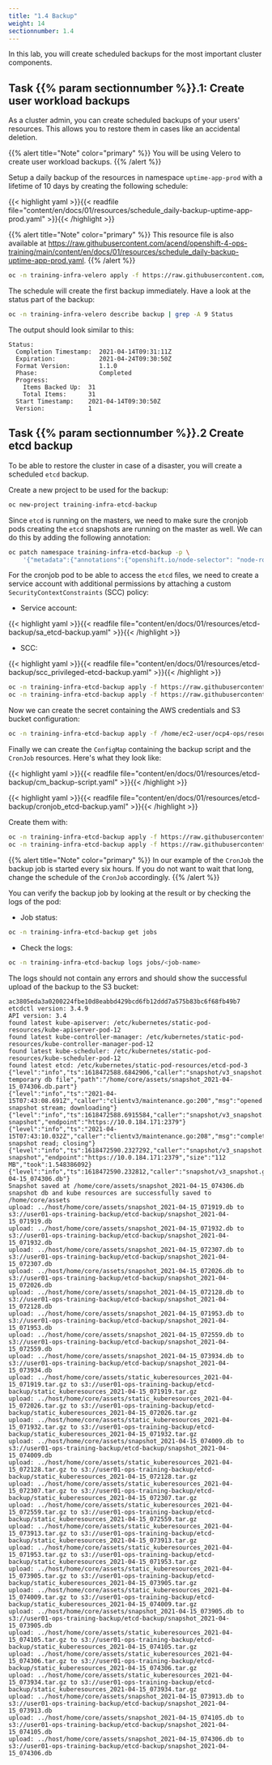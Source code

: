 ```yaml
---
title: "1.4 Backup"
weight: 14
sectionnumber: 1.4
---
```


In this lab, you will create scheduled backups for the most important cluster components.


## Task {{% param sectionnumber %}}.1: Create user workload backups

As a cluster admin, you can create scheduled backups of your users' resources. This allows you to restore them in cases like an accidental deletion.

{{% alert title="Note" color="primary" %}}
You will be using Velero to create user workload backups.
{{% /alert %}}

Setup a daily backup of the resources in namespace `uptime-app-prod` with a lifetime of 10 days by creating the following schedule:

{{< highlight yaml >}}{{< readfile file="content/en/docs/01/resources/schedule_daily-backup-uptime-app-prod.yaml" >}}{{< /highlight >}}

{{% alert title="Note" color="primary" %}}
This resource file is also available at https://raw.githubusercontent.com/acend/openshift-4-ops-training/main/content/en/docs/01/resources/schedule_daily-backup-uptime-app-prod.yaml.
{{% /alert %}}

```bash
oc -n training-infra-velero apply -f https://raw.githubusercontent.com/acend/openshift-4-ops-training/main/content/en/docs/01/resources/schedule_daily-backup-uptime-app-prod.yaml
```

The schedule will create the first backup immediately. Have a look at the status part of the backup:

```bash
oc -n training-infra-velero describe backup | grep -A 9 Status
```

The output should look similar to this:

```
Status:
  Completion Timestamp:  2021-04-14T09:31:11Z
  Expiration:            2021-04-24T09:30:50Z
  Format Version:        1.1.0
  Phase:                 Completed
  Progress:
    Items Backed Up:  31
    Total Items:      31
  Start Timestamp:    2021-04-14T09:30:50Z
  Version:            1
```


## Task {{% param sectionnumber %}}.2 Create etcd backup

To be able to restore the cluster in case of a disaster, you will create a scheduled `etcd` backup.

Create a new project to be used for the backup:

```bash
oc new-project training-infra-etcd-backup
```

Since `etcd` is running on the masters, we need to make sure the cronjob pods creating the `etcd` snapshots are running on the master as well. We can do this by adding the following annotation:

```bash
oc patch namespace training-infra-etcd-backup -p \
    '{"metadata":{"annotations":{"openshift.io/node-selector": "node-role.kubernetes.io/master="}}}'
```

For the cronjob pod to be able to access the `etcd` files, we need to create a service account with additional permissions by attaching a custom `SecurityContextConstraints` (SCC) policy:

* Service account:

{{< highlight yaml >}}{{< readfile file="content/en/docs/01/resources/etcd-backup/sa_etcd-backup.yaml" >}}{{< /highlight >}}

* SCC:

{{< highlight yaml >}}{{< readfile file="content/en/docs/01/resources/etcd-backup/scc_privileged-etcd-backup.yaml" >}}{{< /highlight >}}

```bash
oc -n training-infra-etcd-backup apply -f https://raw.githubusercontent.com/acend/openshift-4-ops-training/main/content/en/docs/01/resources/etcd-backup/sa_etcd-backup.yaml
oc -n training-infra-etcd-backup apply -f https://raw.githubusercontent.com/acend/openshift-4-ops-training/main/content/en/docs/01/resources/etcd-backup/scc_privileged-etcd-backup.yaml
```

Now we can create the secret containing the AWS credentials and S3 bucket configuration:

```bash
oc -n training-infra-etcd-backup apply -f /home/ec2-user/ocp4-ops/resources/etcd-backup/secret_etdc-backup-s3-bucket.yaml
```

Finally we can create the `ConfigMap` containing the backup script and the `CronJob` resources. Here's what they look like:

{{< highlight yaml >}}{{< readfile file="content/en/docs/01/resources/etcd-backup/cm_backup-script.yaml" >}}{{< /highlight >}}

{{< highlight yaml >}}{{< readfile file="content/en/docs/01/resources/etcd-backup/cronjob_etcd-backup.yaml" >}}{{< /highlight >}}

Create them with:

```bash
oc -n training-infra-etcd-backup apply -f https://raw.githubusercontent.com/acend/openshift-4-ops-training/main/content/en/docs/01/resources/etcd-backup/cm_backup-script.yaml
oc -n training-infra-etcd-backup apply -f https://raw.githubusercontent.com/acend/openshift-4-ops-training/main/content/en/docs/01/resources/etcd-backup/cronjob_etcd-backup.yaml
```

{{% alert title="Note" color="primary" %}}
In our example of the `CronJob` the backup job is started every six hours. If you do not want to wait that long, change the schedule of the `CronJob` accordingly.
{{% /alert %}}

You can verify the backup job by looking at the result or by checking the logs of the pod:

* Job status:

```bash
oc -n training-infra-etcd-backup get jobs
```

* Check the logs:

```bash
oc -n training-infra-etcd-backup logs jobs/<job-name>
```

The logs should not contain any errors and should show the successful upload of the backup to the S3 bucket:

```
ac3805eda3a0200224fbe10d8eabbd429bcd6fb12ddd7a575b83bc6f68fb49b7
etcdctl version: 3.4.9
API version: 3.4
found latest kube-apiserver: /etc/kubernetes/static-pod-resources/kube-apiserver-pod-12
found latest kube-controller-manager: /etc/kubernetes/static-pod-resources/kube-controller-manager-pod-12
found latest kube-scheduler: /etc/kubernetes/static-pod-resources/kube-scheduler-pod-12
found latest etcd: /etc/kubernetes/static-pod-resources/etcd-pod-3
{"level":"info","ts":1618472588.6842906,"caller":"snapshot/v3_snapshot.go:119","msg":"created temporary db file","path":"/home/core/assets/snapshot_2021-04-15_074306.db.part"}
{"level":"info","ts":"2021-04-15T07:43:08.691Z","caller":"clientv3/maintenance.go:200","msg":"opened snapshot stream; downloading"}
{"level":"info","ts":1618472588.6915584,"caller":"snapshot/v3_snapshot.go:127","msg":"fetching snapshot","endpoint":"https://10.0.184.171:2379"}
{"level":"info","ts":"2021-04-15T07:43:10.032Z","caller":"clientv3/maintenance.go:208","msg":"completed snapshot read; closing"}
{"level":"info","ts":1618472590.2327292,"caller":"snapshot/v3_snapshot.go:142","msg":"fetched snapshot","endpoint":"https://10.0.184.171:2379","size":"112 MB","took":1.548386092}
{"level":"info","ts":1618472590.232812,"caller":"snapshot/v3_snapshot.go:152","msg":"saved","path":"/home/core/assets/snapshot_2021-04-15_074306.db"}
Snapshot saved at /home/core/assets/snapshot_2021-04-15_074306.db
snapshot db and kube resources are successfully saved to /home/core/assets
upload: ../host/home/core/assets/snapshot_2021-04-15_071919.db to s3://user01-ops-training-backup/etcd-backup/snapshot_2021-04-15_071919.db
upload: ../host/home/core/assets/snapshot_2021-04-15_071932.db to s3://user01-ops-training-backup/etcd-backup/snapshot_2021-04-15_071932.db
upload: ../host/home/core/assets/snapshot_2021-04-15_072307.db to s3://user01-ops-training-backup/etcd-backup/snapshot_2021-04-15_072307.db
upload: ../host/home/core/assets/snapshot_2021-04-15_072026.db to s3://user01-ops-training-backup/etcd-backup/snapshot_2021-04-15_072026.db
upload: ../host/home/core/assets/snapshot_2021-04-15_072128.db to s3://user01-ops-training-backup/etcd-backup/snapshot_2021-04-15_072128.db
upload: ../host/home/core/assets/snapshot_2021-04-15_071953.db to s3://user01-ops-training-backup/etcd-backup/snapshot_2021-04-15_071953.db
upload: ../host/home/core/assets/snapshot_2021-04-15_072559.db to s3://user01-ops-training-backup/etcd-backup/snapshot_2021-04-15_072559.db
upload: ../host/home/core/assets/snapshot_2021-04-15_073934.db to s3://user01-ops-training-backup/etcd-backup/snapshot_2021-04-15_073934.db
upload: ../host/home/core/assets/static_kuberesources_2021-04-15_071919.tar.gz to s3://user01-ops-training-backup/etcd-backup/static_kuberesources_2021-04-15_071919.tar.gz
upload: ../host/home/core/assets/static_kuberesources_2021-04-15_072026.tar.gz to s3://user01-ops-training-backup/etcd-backup/static_kuberesources_2021-04-15_072026.tar.gz
upload: ../host/home/core/assets/static_kuberesources_2021-04-15_071932.tar.gz to s3://user01-ops-training-backup/etcd-backup/static_kuberesources_2021-04-15_071932.tar.gz
upload: ../host/home/core/assets/snapshot_2021-04-15_074009.db to s3://user01-ops-training-backup/etcd-backup/snapshot_2021-04-15_074009.db
upload: ../host/home/core/assets/static_kuberesources_2021-04-15_072128.tar.gz to s3://user01-ops-training-backup/etcd-backup/static_kuberesources_2021-04-15_072128.tar.gz
upload: ../host/home/core/assets/static_kuberesources_2021-04-15_072307.tar.gz to s3://user01-ops-training-backup/etcd-backup/static_kuberesources_2021-04-15_072307.tar.gz
upload: ../host/home/core/assets/static_kuberesources_2021-04-15_072559.tar.gz to s3://user01-ops-training-backup/etcd-backup/static_kuberesources_2021-04-15_072559.tar.gz
upload: ../host/home/core/assets/static_kuberesources_2021-04-15_073913.tar.gz to s3://user01-ops-training-backup/etcd-backup/static_kuberesources_2021-04-15_073913.tar.gz
upload: ../host/home/core/assets/static_kuberesources_2021-04-15_071953.tar.gz to s3://user01-ops-training-backup/etcd-backup/static_kuberesources_2021-04-15_071953.tar.gz
upload: ../host/home/core/assets/static_kuberesources_2021-04-15_073905.tar.gz to s3://user01-ops-training-backup/etcd-backup/static_kuberesources_2021-04-15_073905.tar.gz
upload: ../host/home/core/assets/static_kuberesources_2021-04-15_074009.tar.gz to s3://user01-ops-training-backup/etcd-backup/static_kuberesources_2021-04-15_074009.tar.gz
upload: ../host/home/core/assets/snapshot_2021-04-15_073905.db to s3://user01-ops-training-backup/etcd-backup/snapshot_2021-04-15_073905.db
upload: ../host/home/core/assets/static_kuberesources_2021-04-15_074105.tar.gz to s3://user01-ops-training-backup/etcd-backup/static_kuberesources_2021-04-15_074105.tar.gz
upload: ../host/home/core/assets/static_kuberesources_2021-04-15_074306.tar.gz to s3://user01-ops-training-backup/etcd-backup/static_kuberesources_2021-04-15_074306.tar.gz
upload: ../host/home/core/assets/static_kuberesources_2021-04-15_073934.tar.gz to s3://user01-ops-training-backup/etcd-backup/static_kuberesources_2021-04-15_073934.tar.gz
upload: ../host/home/core/assets/snapshot_2021-04-15_073913.db to s3://user01-ops-training-backup/etcd-backup/snapshot_2021-04-15_073913.db
upload: ../host/home/core/assets/snapshot_2021-04-15_074105.db to s3://user01-ops-training-backup/etcd-backup/snapshot_2021-04-15_074105.db
upload: ../host/home/core/assets/snapshot_2021-04-15_074306.db to s3://user01-ops-training-backup/etcd-backup/snapshot_2021-04-15_074306.db
```

